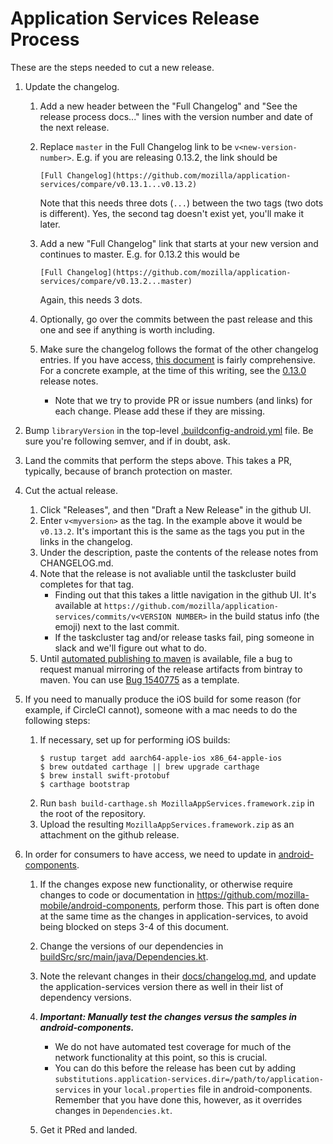 # Application Services Release Process

These are the steps needed to cut a new release.

1. Update the changelog.

    1. Add a new header between the "Full Changelog" and "See the release process docs..." lines with the version number and date of the next release.
    2. Replace `master` in the Full Changelog link to be `v<new-version-number>`. E.g. if you are releasing 0.13.2, the link should be

        ```
        [Full Changelog](https://github.com/mozilla/application-services/compare/v0.13.1...v0.13.2)
        ```

        Note that this needs three dots (`...`) between the two tags (two dots is different). Yes, the second tag doesn't exist yet, you'll make it later.

    3. Add a new "Full Changelog" link that starts at your new version and continues to master. E.g. for 0.13.2 this would be
        ```
        [Full Changelog](https://github.com/mozilla/application-services/compare/v0.13.2...master)
        ```
        Again, this needs 3 dots.
    4. Optionally, go over the commits between the past release and this one and see if anything is worth including.
    5. Make sure the changelog follows the format of the other changelog entries. If you have access, [this document](https://docs.google.com/document/d/1oxdGm7OQcsy78NzXjMQKTbfzn21tl9Nopmvo8NCMWmU) is fairly comprehensive. For a concrete example, at the time of this writing, see the [0.13.0](https://github.com/mozilla/application-services/blob/master/CHANGELOG.md#0130-2019-01-09) release notes.
        - Note that we try to provide PR or issue numbers (and links) for each change. Please add these if they are missing.

2. Bump `libraryVersion` in the top-level [.buildconfig-android.yml](https://github.com/mozilla/application-services/blob/master/.buildconfig-android.yml) file. Be sure you're following semver, and if in doubt, ask.
3. Land the commits that perform the steps above. This takes a PR, typically, because of branch protection on master.
4. Cut the actual release.
    1. Click "Releases", and then "Draft a New Release" in the github UI.
    2. Enter `v<myversion>` as the tag. In the example above it would be `v0.13.2`. It's important this is the same as the tags you put in the links in the changelog.
    3. Under the description, paste the contents of the release notes from CHANGELOG.md.
    4. Note that the release is not avaliable until the taskcluster build completes for that tag.
        - Finding out that this takes a little navigation in the github UI. It's available at `https://github.com/mozilla/application-services/commits/v<VERSION NUMBER>` in the build status info (the emoji) next to the last commit.
        - If the taskcluster tag and/or release tasks fail, ping someone in slack and we'll figure out what to do.
    5. Until [automated publishing to maven](https://github.com/mozilla/application-services/issues/252)
       is available, file a bug to request manual mirroring of the release artifacts from bintray to maven.
       You can use [Bug 1540775](https://bugzilla.mozilla.org/show_bug.cgi?id=1540775) as a template.
5. If you need to manually produce the iOS build for some reason (for example, if CircleCI cannot), someone with a mac needs to do the following steps:
    1. If necessary, set up for performing iOS builds:
        ```
        $ rustup target add aarch64-apple-ios x86_64-apple-ios
        $ brew outdated carthage || brew upgrade carthage
        $ brew install swift-protobuf
        $ carthage bootstrap
        ```
    2. Run `bash build-carthage.sh MozillaAppServices.framework.zip` in the root of the repository.
    3. Upload the resulting `MozillaAppServices.framework.zip` as an attachment on the github release.
6. In order for consumers to have access, we need to update in [android-components](https://github.com/mozilla-mobile/android-components).
    1. If the changes expose new functionality, or otherwise require changes to code or documentation in https://github.com/mozilla-mobile/android-components, perform those. This part is often done at the same time as the changes in application-services, to avoid being blocked on steps 3-4 of this document.
    2. Change the versions of our dependencies in [buildSrc/src/main/java/Dependencies.kt](https://github.com/mozilla-mobile/android-components/blob/master/buildSrc/src/main/java/Dependencies.kt).
    3. Note the relevant changes in their [docs/changelog.md](https://github.com/mozilla-mobile/android-components/blob/master/docs/changelog.md), and update the application-services version there as well in their list of dependency versions.
    4. **_Important: Manually test the changes versus the samples in android-components._**
        - We do not have automated test coverage for much of the network functionality at this point, so this is crucial.
        - You can do this before the release has been cut by adding `substitutions.application-services.dir=/path/to/application-services` in your `local.properties` file in android-components. Remember that you have done this, however, as it overrides changes in `Dependencies.kt`.

    5. Get it PRed and landed.
